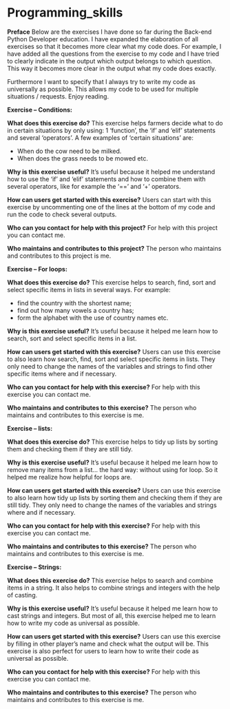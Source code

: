 # Programming_skills

**Preface**
Below are the exercises I have done so far during the Back-end Python Developer education. I have expanded the elaboration of all exercises so that it becomes more clear what my code does. For example, I have added all the questions from the exercise to my code and I have tried to clearly indicate in the output which output belongs to which question. This way it becomes more clear in the output what my code does exactly.

Furthermore I want to specify that I always try to write my code as universally as possible. This allows my code to be used for multiple situations / requests. Enjoy reading.


**Exercise – Conditions:**

**What does this exercise do?**
This exercise helps farmers decide what to do in certain situations by only using: 1 ‘function’, the ‘if’ and ‘elif’ statements and several ‘operators’. A few examples of ‘certain situations’ are:

-	When do the cow need to be milked.
-	When does the grass needs to be mowed etc. 

**Why is this exercise useful?**
It’s useful because it helped me understand how to use the ‘if’ and ‘elif’ statements and how to combine them with several operators, like for example the ‘==’ and ‘+’ operators.

**How can users get started with this exercise?**
Users can start with this exercise by uncommenting one of the lines at the bottom of my code and run the code to check several outputs.

**Who can you contact for help with this project?**
For help with this project you can contact me.

**Who maintains and contributes to this project?**
The person who maintains and contributes to this project is me.


**Exercise – For loops:**

**What does this exercise do?**
This exercise helps to search, find, sort and select specific items in lists in several ways. For example:

-	find the country with the shortest name;
-	find out how many vowels a country has;
-	form the alphabet with the use of country names etc.

**Why is this exercise useful?**
It’s useful because it helped me learn how to search, sort and select specific items in  a list.

**How can users get started with this exercise?**
Users can use this exercise to also learn how search, find, sort and select specific items in lists. They only need to change the names of the variables and strings to find other specific items where and if necessary.

**Who can you contact for help with this exercise?**
For help with this exercise you can contact me.

**Who maintains and contributes to this exercise?**
The person who maintains and contributes to this exercise is me.


**Exercise – lists:**

**What does this exercise do?**
This exercise helps to tidy up lists by sorting them and checking them if they are still tidy.

**Why is this exercise useful?**
It’s useful because it helped me learn how to remove many items from a list… the hard way: without using for loop. So it helped me realize how helpful for loops are.

**How can users get started with this exercise?**
Users can use this exercise to also learn how tidy up lists by sorting them and checking them if they are still tidy. They only need to change the names of the variables and strings where and if necessary.

**Who can you contact for help with this exercise?**
For help with this exercise you can contact me.

**Who maintains and contributes to this exercise?**
The person who maintains and contributes to this exercise is me.


**Exercise – Strings:**

**What does this exercise do?**
This exercise helps to search and combine items in a string. It also helps to combine strings and integers with the help of casting.

**Why is this exercise useful?**
It’s useful because it helped me learn how to cast strings and integers. But most of all, this exercise helped me to learn how to write my code as universal as possible.

**How can users get started with this exercise?**
Users can use this exercise by filling in other player’s name and check what the output will be. This exercise is also perfect for users to learn how to write their code as universal as possible.

**Who can you contact for help with this exercise?**
For help with this exercise you can contact me.

**Who maintains and contributes to this exercise?**
The person who maintains and contributes to this exercise is me.

